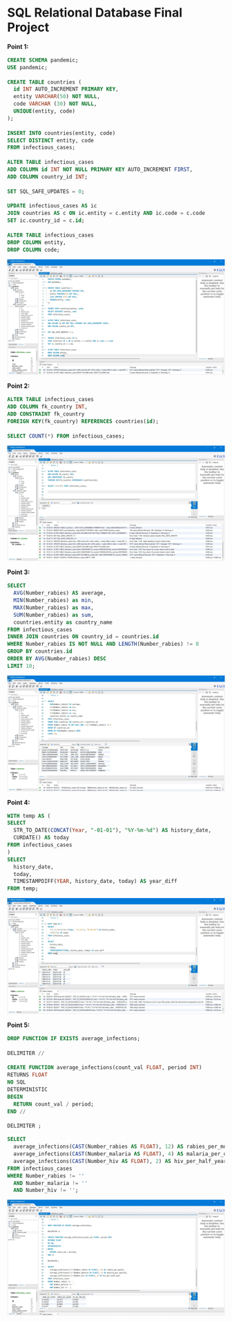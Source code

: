# SQL Relational Database Final Project

**Point 1:**
```sql
CREATE SCHEMA pandemic;
USE pandemic;

CREATE TABLE countries (
  id INT AUTO_INCREMENT PRIMARY KEY,
  entity VARCHAR(50) NOT NULL,
  code VARCHAR (30) NOT NULL,
  UNIQUE(entity, code)
);

INSERT INTO countries(entity, code)
SELECT DISTINCT entity, code
FROM infectious_cases;

ALTER TABLE infectious_cases
ADD COLUMN id INT NOT NULL PRIMARY KEY AUTO_INCREMENT FIRST,
ADD COLUMN country_id INT;

SET SQL_SAFE_UPDATES = 0;

UPDATE infectious_cases AS ic
JOIN countries AS c ON ic.entity = c.entity AND ic.code = c.code
SET ic.country_id = c.id;

ALTER TABLE infectious_cases
DROP COLUMN entity,
DROP COLUMN code;
```
![Image for the task rdb-fp-p.1](/rdb-fp-p-1.webp)

**Point 2:**
```sql
ALTER TABLE infectious_cases
ADD COLUMN fk_country INT,
ADD CONSTRAINT fk_country
FOREIGN KEY(fk_country) REFERENCES countries(id);

SELECT COUNT(*) FROM infectious_cases;
```
![Image for the task rdb-fp-p.2](/rdb-fp-p-2.webp)

**Point 3:**
```sql
SELECT 
  AVG(Number_rabies) AS average,
  MIN(Number_rabies) as min,
  MAX(Number_rabies) as max,
  SUM(Number_rabies) as sum,
  countries.entity as country_name
FROM infectious_cases
INNER JOIN countries ON country_id = countries.id
WHERE Number_rabies IS NOT NULL AND LENGTH(Number_rabies) != 0
GROUP BY countries.id
ORDER BY AVG(Number_rabies) DESC
LIMIT 10;
```
![Image for the task rdb-fp-p.3](/rdb-fp-p-3.webp)

**Point 4:**
```sql
WITH temp AS (
SELECT
  STR_TO_DATE(CONCAT(Year, "-01-01"), "%Y-%m-%d") AS history_date,
  CURDATE() AS today
FROM infectious_cases
)
SELECT
  history_date,
  today,
  TIMESTAMPDIFF(YEAR, history_date, today) AS year_diff
FROM temp;
```
![Image for the task rdb-fp-p.4](/rdb-fp-p-4.webp)

**Point 5:**
```sql
DROP FUNCTION IF EXISTS average_infections;

DELIMITER //

CREATE FUNCTION average_infections(count_val FLOAT, period INT)
RETURNS FLOAT
NO SQL
DETERMINISTIC
BEGIN
  RETURN count_val / period;
END //

DELIMITER ;
```
```sql
SELECT
  average_infections(CAST(Number_rabies AS FLOAT), 12) AS rabies_per_month,
  average_infections(CAST(Number_malaria AS FLOAT), 4) AS malaria_per_quartal,
  average_infections(CAST(Number_hiv AS FLOAT), 2) AS hiv_per_half_year
FROM infectious_cases
WHERE Number_rabies != ''
  AND Number_malaria != ''
  AND Number_hiv != '';
```
![Image for the task rdb-fp-p.5](/rdb-fp-p-5.webp)

